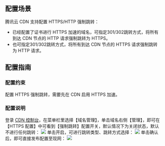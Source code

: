 ## 配置场景

腾讯云 CDN 支持配置 HTTPS/HTTP 强制跳转：

- 已经配置了证书进行 HTTPS 加速的域名，可指定301/302跳转方式，将所有到达 CDN 节点的 HTTP 请求强制跳转为 HTTPS。
- 也可指定301/302跳转方式，将所有到达 CDN 节点的 HTTPS 请求强制跳转为 HTTP 请求。

## 配置指南

### 配置约束

配置 HTTPS 强制跳转，需要先在 CDN 启用 HTTPS 加速。

### 配置说明

登录 [CDN 控制台](https://console.cloud.tencent.com/cdn)，在菜单栏里选择【域名管理】，单击域名右侧【管理】，即可在【HTTPS 配置】中可看到【强制跳转】配置开关，默认情况下为关闭状态，默认不进行任何跳转：
![](https://main.qcloudimg.com/raw/db35eccbcc86efb8041acd7d2e62ace7.png)
单击开启，可进行跳转类型、跳转方式选择：
![](https://main.qcloudimg.com/raw/a60686381648e74b284c591dc17d7ad6.png)
单击确认后，即可直接发布配置至现网：
![](https://main.qcloudimg.com/raw/4896f71c971cab8e840b8b0757407469.png)

